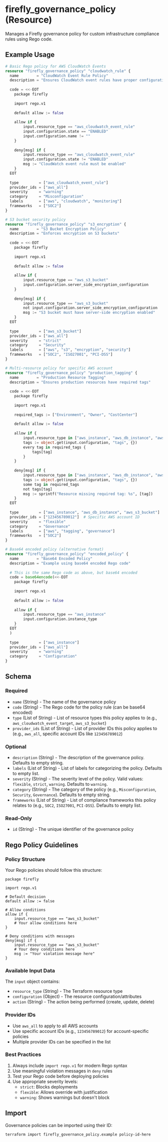 # firefly_governance_policy (Resource)

Manages a Firefly governance policy for custom infrastructure compliance rules using Rego code.

## Example Usage

```terraform
# Basic Rego policy for AWS CloudWatch Events
resource "firefly_governance_policy" "cloudwatch_rule" {
  name        = "CloudWatch Event Rule Policy"
  description = "Ensures CloudWatch event rules have proper configuration"
  
  code = <<-EOT
    package firefly
    
    import rego.v1
    
    default allow := false
    
    allow if {
        input.resource_type == "aws_cloudwatch_event_rule"
        input.configuration.state == "ENABLED"
        input.configuration.name != ""
    }
    
    deny[msg] if {
        input.resource_type == "aws_cloudwatch_event_rule"
        input.configuration.state != "ENABLED"
        msg := "CloudWatch event rule must be enabled"
    }
  EOT
  
  type         = ["aws_cloudwatch_event_rule"]
  provider_ids = ["aws_all"]
  severity     = "warning"
  category     = "Misconfiguration"
  labels       = ["aws", "cloudwatch", "monitoring"]
  frameworks   = ["SOC2"]
}

# S3 bucket security policy
resource "firefly_governance_policy" "s3_encryption" {
  name        = "S3 Bucket Encryption Policy"
  description = "Enforces encryption on S3 buckets"
  
  code = <<-EOT
    package firefly
    
    import rego.v1
    
    default allow := false
    
    allow if {
        input.resource_type == "aws_s3_bucket"
        input.configuration.server_side_encryption_configuration
    }
    
    deny[msg] if {
        input.resource_type == "aws_s3_bucket"
        not input.configuration.server_side_encryption_configuration
        msg := "S3 bucket must have server-side encryption enabled"
    }
  EOT
  
  type         = ["aws_s3_bucket"]
  provider_ids = ["aws_all"]
  severity     = "strict"
  category     = "Security"
  labels       = ["aws", "s3", "encryption", "security"]
  frameworks   = ["SOC2", "ISO27001", "PCI-DSS"]
}

# Multi-resource policy for specific AWS account
resource "firefly_governance_policy" "production_tagging" {
  name        = "Production Resource Tagging"
  description = "Ensures production resources have required tags"
  
  code = <<-EOT
    package firefly
    
    import rego.v1
    
    required_tags := ["Environment", "Owner", "CostCenter"]
    
    default allow := false
    
    allow if {
        input.resource_type in ["aws_instance", "aws_db_instance", "aws_s3_bucket"]
        tags := object.get(input.configuration, "tags", {})
        every tag in required_tags {
            tags[tag]
        }
    }
    
    deny[msg] if {
        input.resource_type in ["aws_instance", "aws_db_instance", "aws_s3_bucket"]
        tags := object.get(input.configuration, "tags", {})
        some tag in required_tags
        not tags[tag]
        msg := sprintf("Resource missing required tag: %s", [tag])
    }
  EOT
  
  type         = ["aws_instance", "aws_db_instance", "aws_s3_bucket"]
  provider_ids = ["123456789012"]  # Specific AWS account ID
  severity     = "flexible"
  category     = "Governance"
  labels       = ["aws", "tagging", "governance"]
  frameworks   = ["SOC2"]
}

# Base64 encoded policy (alternative format)
resource "firefly_governance_policy" "encoded_policy" {
  name        = "Base64 Encoded Policy"
  description = "Example using base64 encoded Rego code"
  
  # This is the same Rego code as above, but base64 encoded
  code = base64encode(<<-EOT
    package firefly
    
    import rego.v1
    
    default allow := false
    
    allow if {
        input.resource_type == "aws_instance"
        input.configuration.instance_type
    }
  EOT
  )
  
  type         = ["aws_instance"]
  provider_ids = ["aws_all"]
  severity     = "warning"
  category     = "Configuration"
}
```

## Schema

### Required

- `name` (String) - The name of the governance policy
- `code` (String) - The Rego code for the policy rule (can be base64 encoded)
- `type` (List of String) - List of resource types this policy applies to (e.g., `aws_cloudwatch_event_target`, `aws_s3_bucket`)
- `provider_ids` (List of String) - List of provider IDs this policy applies to (e.g., `aws_all`, specific account IDs like `123456789012`)

### Optional

- `description` (String) - The description of the governance policy. Defaults to empty string.
- `labels` (List of String) - List of labels for categorizing the policy. Defaults to empty list.
- `severity` (String) - The severity level of the policy. Valid values: `flexible`, `strict`, `warning`. Defaults to `warning`.
- `category` (String) - The category of the policy (e.g., `Misconfiguration`, `Security`, `Governance`). Defaults to empty string.
- `frameworks` (List of String) - List of compliance frameworks this policy relates to (e.g., `SOC2`, `ISO27001`, `PCI-DSS`). Defaults to empty list.

### Read-Only

- `id` (String) - The unique identifier of the governance policy

## Rego Policy Guidelines

### Policy Structure
Your Rego policies should follow this structure:

```rego
package firefly

import rego.v1

# Default decision
default allow := false

# Allow conditions
allow if {
    input.resource_type == "aws_s3_bucket"
    # Your allow conditions here
}

# Deny conditions with messages
deny[msg] if {
    input.resource_type == "aws_s3_bucket"
    # Your deny conditions here
    msg := "Your violation message here"
}
```

### Available Input Data
The `input` object contains:
- `resource_type` (String) - The Terraform resource type
- `configuration` (Object) - The resource configuration/attributes
- `action` (String) - The action being performed (create, update, delete)

### Provider IDs
- Use `aws_all` to apply to all AWS accounts
- Use specific account IDs (e.g., `123456789012`) for account-specific policies
- Multiple provider IDs can be specified in the list

### Best Practices
1. Always include `import rego.v1` for modern Rego syntax
2. Use meaningful violation messages in `deny` rules
3. Test your Rego code before deploying policies
4. Use appropriate severity levels:
   - `strict`: Blocks deployments
   - `flexible`: Allows override with justification
   - `warning`: Shows warnings but doesn't block

## Import

Governance policies can be imported using their ID:

```shell
terraform import firefly_governance_policy.example policy-id-here
```
